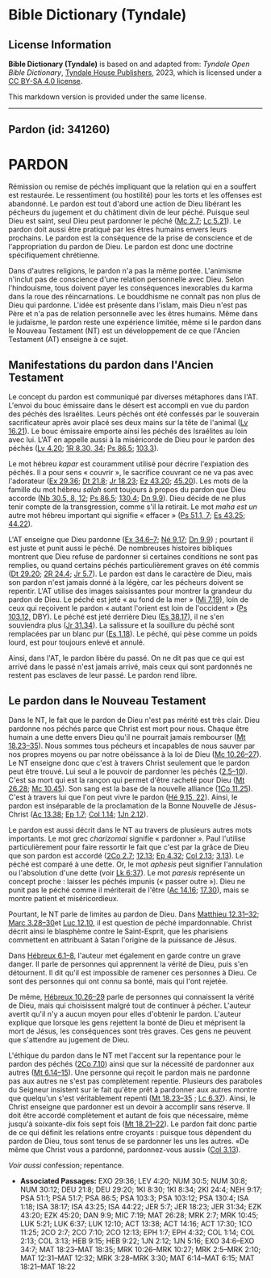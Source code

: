 # Bible Dictionary (Tyndale)

## License Information

**Bible Dictionary (Tyndale)** is based on and adapted from: _Tyndale Open Bible Dictionary_, [Tyndale House Publishers](https://tyndaleopenresources.com/), 2023, which is licensed under a [CC BY-SA 4.0 license](https://creativecommons.org/licenses/by-sa/4.0/legalcode.en).

This markdown version is provided under the same license.



--------------------------------

## Pardon (id: 341260)

PARDON
======

Rémission ou remise de péchés impliquant que la relation qui en a souffert est restaurée. Le ressentiment (ou hostilité) pour les torts et les offenses est abandonné. Le pardon est tout d'abord une action de Dieu libérant les pécheurs du jugement et du châtiment divin de leur péché. Puisque seul Dieu est saint, seul Dieu peut pardonner le péché ([Mc 2\.7](https://ref.ly/Mark2:7); [Lc 5\.21](https://ref.ly/Luke5:21)). Le pardon doit aussi être pratiqué par les êtres humains envers leurs prochains. Le pardon est la conséquence de la prise de conscience et de l'appropriation du pardon de Dieu. Le pardon est donc une doctrine spécifiquement chrétienne.

Dans d'autres religions, le pardon n'a pas la même portée. L'animisme n'inclut pas de conscience d'une relation personnelle avec Dieu. Selon l'hindouisme, tous doivent payer les conséquences inexorables du karma dans la roue des réincarnations. Le bouddhisme ne connaît pas non plus de Dieu qui pardonne. L'idée est présente dans l'islam, mais Dieu n'est pas Père et n'a pas de relation personnelle avec les êtres humains. Même dans le judaïsme, le pardon reste une expérience limitée, même si le pardon dans le Nouveau Testament (NT) est un développement de ce que l'Ancien Testament (AT) enseigne à ce sujet.

Manifestations du pardon dans l'Ancien Testament
------------------------------------------------

Le concept du pardon est communiqué par diverses métaphores dans l'AT. L'envoi du bouc émissaire dans le désert est accompli en vue du pardon des péchés des Israélites. Leurs péchés ont été confessés par le souverain sacrificateur après avoir placé ses deux mains sur la tête de l'animal ([Lv 16\.21](https://ref.ly/Lev16:21)). Le bouc émissaire emporte ainsi les péchés des Israélites au loin avec lui. L'AT en appelle aussi à la miséricorde de Dieu pour le pardon des péchés ([Lv 4\.20](https://ref.ly/Lev4:20); [1R 8\.30, 34](https://ref.ly/1Kgs8:30,1Kgs8:34); [Ps 86\.5](https://ref.ly/Ps86:5); [103\.3](https://ref.ly/Ps103:3)).

Le mot hébreu *kapar* est couramment utilisé pour décrire l'expiation des péchés. Il a pour sens « couvrir », le sacrifice couvrant ce ne va pas avec l'adorateur ([Ex 29\.36](https://ref.ly/Exod29:36); [Dt 21\.8](https://ref.ly/Deut21:8); [Jr 18\.23](https://ref.ly/Jer18:23); [Ez 43\.20](https://ref.ly/Ezek43:20); [45\.20](https://ref.ly/Ezek45:20)). Les mots de la famille du mot hébreu *salah* sont toujours à propos du pardon que Dieu accorde ([Nb 30\.5, 8, 12](https://ref.ly/Num30:5,Num30:8,Num30:12); [Ps 86\.5](https://ref.ly/Ps86:5); [130\.4](https://ref.ly/Ps130:4); [Dn 9\.9](https://ref.ly/Dan9:9)). Dieu décide de ne plus tenir compte de la transgression, comme s'il la retirait. Le mot *maha est un* autre mot hébreu important qui signifie « effacer » ([Ps 51\.1, 7](https://ref.ly/Ps51:1,Ps51:7); [Es 43\.25](https://ref.ly/Isa43:25); [44\.22](https://ref.ly/Isa44:22)).

L'AT enseigne que Dieu pardonne ([Ex 34\.6–7](https://ref.ly/Exod34:6-Exod34:7); [Né 9\.17](https://ref.ly/Neh9:17); [Dn 9\.9](https://ref.ly/Dan9:9)) ; pourtant il est juste et punit aussi le péché. De nombreuses histoires bibliques montrent que Dieu refuse de pardonner si certaines conditions ne sont pas remplies, ou quand certains péchés particulièrement graves on été commis ([Dt 29\.20](https://ref.ly/Deut29:20); [2R 24\.4](https://ref.ly/2Kgs24:4); [Jr 5\.7](https://ref.ly/Jer5:7)). Le pardon est dans le caractère de Dieu, mais son pardon n'est jamais donné à la légère, car les pécheurs doivent se repentir. L'AT utilise des images saisissantes pour montrer la grandeur du pardon de Dieu. Le péché est jeté « au fond de la mer » ([Mi 7\.19](https://ref.ly/Mic7:19)), loin de ceux qui reçoivent le pardon « autant l'orient est loin de l'occident » ([Ps 103\.12,](https://ref.ly/Ps103:12) DBY). Le péché est jeté derrière Dieu ([Es 38\.17](https://ref.ly/Isa38:17)), il ne s'en souviendra plus ([Jr 31\.34](https://ref.ly/Jer31:34)). La salissure et la souillure du péché sont remplacées par un blanc pur ([Es 1\.18](https://ref.ly/Isa1:18)). Le péché, qui pèse comme un poids lourd, est pour toujours enlevé et annulé.

Ainsi, dans l'AT, le pardon libère du passé. On ne dit pas que ce qui est arrivé dans le passé n'est jamais arrivé, mais ceux qui sont pardonnés ne restent pas esclaves de leur passé. Le pardon rend libre.

Le pardon dans le Nouveau Testament
-----------------------------------

Dans le NT, le fait que le pardon de Dieu n'est pas mérité est très clair. Dieu pardonne nos péchés parce que Christ est mort pour nous. Chaque être humain a une dette envers Dieu qu'il ne pourrait jamais rembourser ([Mt 18\.23–35](https://ref.ly/Matt18:23-Matt18:35)). Nous sommes tous pécheurs et incapables de nous sauver par nos propres moyens ou par notre obéissance à la loi de Dieu ([Mc 10\.26–27](https://ref.ly/Mark10:26-Mark10:27)). Le NT enseigne donc que c'est à travers Christ seulement que le pardon peut être trouvé. Lui seul a le pouvoir de pardonner les péchés ([2\.5–10](https://ref.ly/Mark2:5-Mark2:10)). C'est sa mort qui est la rançon qui permet d'être racheté pour Dieu ([Mt 26\.28](https://ref.ly/Matt26:28); [Mc 10\.45](https://ref.ly/Mark10:45)). Son sang est la base de la nouvelle alliance ([1Co 11\.25](https://ref.ly/1Cor11:25)). C'est à travers lui que l'on peut vivre le pardon ([Hé 9\.15, 22](https://ref.ly/Heb9:15,Heb9:22)). Ainsi, le pardon est inséparable de la proclamation de la Bonne Nouvelle de Jésus\-Christ ([Ac 13\.38](https://ref.ly/Acts13:38); [Ep 1\.7](https://ref.ly/Eph1:7); [Col 1\.14](https://ref.ly/Col1:14); [1Jn 2\.12](https://ref.ly/1John2:12)).

Le pardon est aussi décrit dans le NT au travers de plusieurs autres mots importants. Le mot grec *charizomai* signifie « pardonner ». Paul l'utilise particulièrement pour faire ressortir le fait que c'est par la grâce de Dieu que son pardon est accordé ([2Co 2\.7](https://ref.ly/2Cor2:7); [12\.13](https://ref.ly/2Cor12:13); [Ep 4\.32](https://ref.ly/Eph4:32); [Col 2\.13](https://ref.ly/Col2:13); [3\.13](https://ref.ly/Col3:13)). Le péché est comparé à une dette. Or, le mot *aphesis* peut signifier l'annulation ou l'absolution d'une dette (voir [Lk 6:37](https://ref.ly/Luke6:37)). Le mot *paresis* représente un concept proche : laisser les péchés impunis (« passer outre »). Dieu ne punit pas le péché comme il mériterait de l'être ([Ac 14\.16](https://ref.ly/Acts14:16); [17\.30](https://ref.ly/Acts17:30)), mais se montre patient et miséricordieux.

Pourtant, le NT parle de limites au pardon de Dieu. Dans [Matthieu 12\.31–32](https://ref.ly/Matt12:31-Matt12:32); [Marc 3\.28–30](https://ref.ly/Mark3:28-Mark3:30)et [Luc 12\.10](https://ref.ly/Luke12:10), il est question de péché impardonnable. Christ décrit ainsi le blasphème contre le Saint\-Esprit, que les pharisiens commettent en attribuant à Satan l'origine de la puissance de Jésus. 

Dans [Hébreux 6\.1–8](https://ref.ly/Heb6:1-Heb6:8), l'auteur met également en garde contre un grave danger. Il parle de personnes qui apprennent la vérité de Dieu, puis s'en détournent. Il dit qu'il est impossible de ramener ces personnes à Dieu. Ce sont des personnes qui ont connu sa bonté, mais qui l'ont rejetée.

De même, [Hébreux 10\.26–29](https://ref.ly/Heb10:26-Heb10:29) parle de personnes qui connaissent la vérité de Dieu, mais qui choisissent malgré tout de continuer à pécher. L'auteur avertit qu'il n'y a aucun moyen pour elles d'obtenir le pardon. L'auteur explique que lorsque les gens rejettent la bonté de Dieu et méprisent la mort de Jésus, les conséquences sont très graves. Ces gens ne peuvent que s'attendre au jugement de Dieu. 

L'éthique du pardon dans le NT met l'accent sur la repentance pour le pardon des péchés ([2Co 7\.10](https://ref.ly/2Cor7:10)) ainsi que sur la nécessité de pardonner aux autres ([Mt 6\.14–15](https://ref.ly/Matt6:14-Matt6:15)). Une personne qui reçoit le pardon mais ne pardonne pas aux autres ne s'est pas complètement repentie. Plusieurs des paraboles du Seigneur insistent sur le fait qu'être prêt à pardonner aux autres montre que quelqu'un s'est véritablement repenti ([Mt 18\.23–35](https://ref.ly/Matt18:23-Matt18:35) ; [Lc 6\.37](https://ref.ly/Luke6:37)). Ainsi, le Christ enseigne que pardonner est un devoir à accomplir sans réserve. Il doit être accordé complètement et autant de fois que nécessaire, même jusqu'à soixante\-dix fois sept fois ([Mt 18\.21–22](https://ref.ly/Matt18:21-Matt18:22)). Le pardon fait donc partie de ce qui définit les relations entre croyants : puisque tous dépendent du pardon de Dieu, tous sont tenus de se pardonner les uns les autres. «De même que Christ vous a pardonné, pardonnez\-vous aussi» ([Col 3\.13](https://ref.ly/Col3:13)).

*Voir aussi* confession; repentance.

* **Associated Passages:** EXO 29:36; LEV 4:20; NUM 30:5; NUM 30:8; NUM 30:12; DEU 21:8; DEU 29:20; 1KI 8:30; 1KI 8:34; 2KI 24:4; NEH 9:17; PSA 51:1; PSA 51:7; PSA 86:5; PSA 103:3; PSA 103:12; PSA 130:4; ISA 1:18; ISA 38:17; ISA 43:25; ISA 44:22; JER 5:7; JER 18:23; JER 31:34; EZK 43:20; EZK 45:20; DAN 9:9; MIC 7:19; MAT 26:28; MRK 2:7; MRK 10:45; LUK 5:21; LUK 6:37; LUK 12:10; ACT 13:38; ACT 14:16; ACT 17:30; 1CO 11:25; 2CO 2:7; 2CO 7:10; 2CO 12:13; EPH 1:7; EPH 4:32; COL 1:14; COL 2:13; COL 3:13; HEB 9:15; HEB 9:22; 1JN 2:12; 1JN 5:16; EXO 34:6–EXO 34:7; MAT 18:23–MAT 18:35; MRK 10:26–MRK 10:27; MRK 2:5–MRK 2:10; MAT 12:31–MAT 12:32; MRK 3:28–MRK 3:30; MAT 6:14–MAT 6:15; MAT 18:21–MAT 18:22

